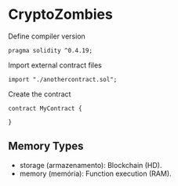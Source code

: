 # CryptoZombies


Define compiler version
```solidity
pragma solidity ^0.4.19;
```

Import external contract files
```solidity
import "./anothercontract.sol";
```

Create the contract
```solidity
contract MyContract {

}
```


## Memory Types
- storage (armazenamento): Blockchain (HD).
- memory (memória): Function execution (RAM).
